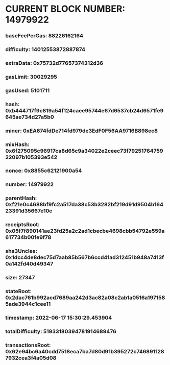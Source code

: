 # CURRENT BLOCK NUMBER: 14979922

### baseFeePerGas: 88226162164
### difficulty: 14012553872887874
### extraData: 0x75732d77657374312d36
### gasLimit: 30029295
### gasUsed: 5101711
### hash: 0xb444717f9c819a54f124caee95744e67d6537cb24d6571fe9645ae734d27a5b0
### miner: 0xEA674fdDe714fd979de3EdF0F56AA9716B898ec8
### mixHash: 0x6f275095c96917ca8d65c9a34022e2ceec73f7925176475922097b105393e542
### nonce: 0x8855c62121900a54
### number: 14979922
### parentHash: 0xf21e0c4688bf9fc2a517da38c53b3282bf219d91d9504b16423391d35667e10c
### receiptsRoot: 0x05f7f890141ae23fd25a2c2ad1cbecbe4698cbb54792e559a617734b00fe9f78
### sha3Uncles: 0x1dcc4de8dec75d7aab85b567b6ccd41ad312451b948a7413f0a142fd40d49347
### size: 27347
### stateRoot: 0x2dac761b992acd7689aa242d3ac82a08c2ab1a0516a1971585ade3944c1cee11
### timestamp: 2022-06-17 15:30:29.453904
### totalDifficulty: 51933180394781914689476
### transactionsRoot: 0x62e94bc6a40cdd7518eca7ba7d80d91b395272c7468911287932cea3f4a05d08
